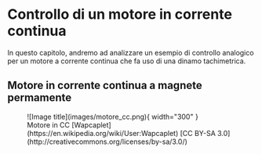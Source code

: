 # Controllo di un motore in corrente continua

In questo capitolo, andremo ad analizzare un esempio di controllo analogico per un motore a corrente continua che fa uso di una dinamo tachimetrica.

## Motore in corrente continua a magnete permamente


<figure markdown="span">
  ![Image title](images/motore_cc.png){ width="300" }
  <figcaption markdown="span">
    Motore in CC [Wapcaplet](https://en.wikipedia.org/wiki/User:Wapcaplet)
    [CC BY-SA 3.0](http://creativecommons.org/licenses/by-sa/3.0/)
  </figcaption>
</figure>
